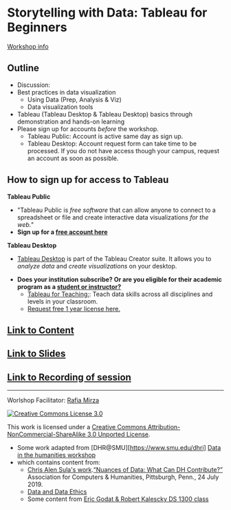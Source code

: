 # Storytelling with Data: Tableau for Beginners
[Workshop info](https://inside.twu.edu/campuses/read/storytelling-with-data-workshop-set)

## Outline
- Discussion:
- Best practices in data visualization
    - Using Data (Prep, Analysis & Viz)
    - Data visualization tools
- Tableau (Tableau Desktop & Tableau Desktop) basics through demonstration and hands-on learning 
- Please sign up for accounts *before* the workshop. 
    - Tableau Public: Account is active same day as sign up.
    - Tableau Desktop: Account request form can take time to be processed. If you do not have access though your campus, request an account as soon as possible.


## How to sign up for access to Tableau 

 **Tableau Public**
* "Tableau Public is *free software* that can allow anyone to connect to a spreadsheet or file and create interactive data visualizations *for the web."*
* **Sign up for a [free account here](https://public.tableau.com/en-us/s/)**

**Tableau Desktop**
* [Tableau Desktop](https://www.tableau.com/products/desktop) is part of the Tableau Creator suite. It allows you to *analyze data* and *create visualizations* on your desktop.
- **Does your institution subscribe? Or are you eligible for their academic program as a [student or instructor?](https://www.tableau.com/community/academic)**
    * [Tableau for Teaching:](https://www.tableau.com/academic/teaching): Teach data skills across all disciplines and levels in your classroom. 
    * [Request free 1 year license here.](https://www.tableau.com/academic/teaching#form)

## [Link to Content](https://github.com/librarianrafia/tableau/blob/main/sections/dataviz.md)
## [Link to Slides](https://github.com/librarianrafia/tableau/blob/main/sections/storydata.pdf)
## [Link to Recording of session](https://hdl.handle.net/11274/13594)


-----

Worlshop Facilitator: [Rafia Mirza](https://librarianrafia.github.io/about/)

[![Creative Commons License 3.0](https://licensebuttons.net/l/by-nc-sa/3.0/88x31.png)](https://creativecommons.org/licenses/by-nc-sa/3.0/)

This work is licensed under a <a rel="license" href="http://creativecommons.org/licenses/by-nc-sa/3.0/">Creative Commons Attribution-NonCommercial-ShareAlike 3.0 Unported License</a>.

* Some work adapted from [DHR@SMU][https://www.smu.edu/dhri] [Data in the humanities workshop](https://github.com/SouthernMethodistUniversity/data)
* which contains content from:
    * [Chris Alen Sula's work](http://chrisalensula.org/).[“Nuances of Data: What Can DH Contribute?”](https://docs.google.com/presentation/d/1JlKse8nv3KMTVi8QbwZPI1A6YUkXra1-ypltJRb9hZs/edit#slide=id.p) Association for Computers & Humanities, Pittsburgh, Penn., 24 July 2019.
    * [Data and Data Ethics](https://github.com/DHRI-Curriculum/data-literacies)
    * Some content from [Eric Godat & Robert Kalescky DS 1300 class](https://southernmethodistuniversity.github.io/ds_1300/book/00_introduction.html)
 


